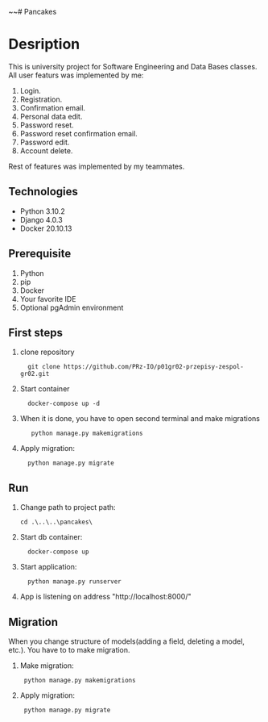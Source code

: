~~# Pancakes

# Desription

This is university project for Software Engineering and Data Bases classes.
All user featurs was implemented by me:

1. Login.
2. Registration.
3. Confirmation email.
4. Personal data edit.
5. Password reset.
6. Password reset confirmation email.
7. Password edit.
8. Account delete.

Rest of features was implemented by my teammates.

## Technologies
* Python 3.10.2
* Django 4.0.3
* Docker 20.10.13 

## Prerequisite

1. Python
2. pip
3. Docker
4. Your favorite IDE
5. Optional pgAdmin environment

## First steps

1. clone repository

         git clone https://github.com/PRz-IO/p01gr02-przepisy-zespol-gr02.git

2. Start container

         docker-compose up -d

3. When it is done, you have to open second terminal and make migrations

          python manage.py makemigrations

4.  Apply migration:

          python manage.py migrate

## Run

1. Change path to project path:
      
       cd .\..\..\pancakes\

2. Start db container:
   
         docker-compose up 
3. Start application:

         python manage.py runserver

4. App is listening on address "http://localhost:8000/"

## Migration
When you change structure of models(adding a field, deleting a model, etc.). You have to to make migration.

1. Make migration:

        python manage.py makemigrations

2. Apply migration:

        python manage.py migrate

